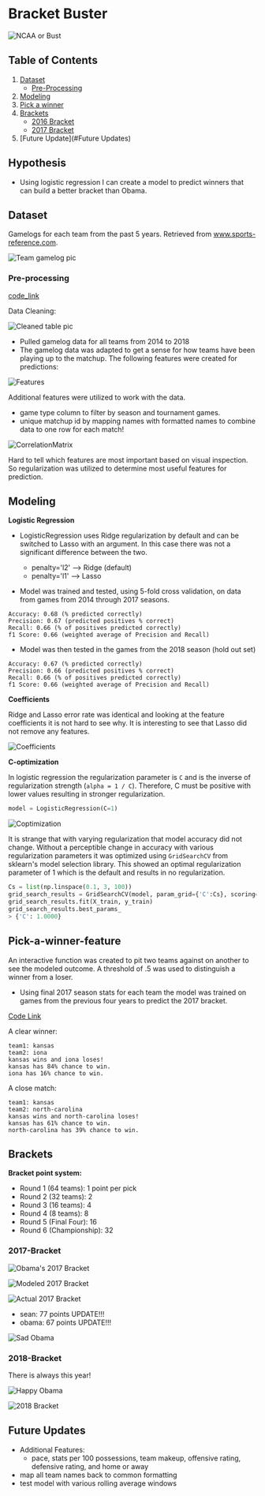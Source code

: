 # Bracket Buster

![NCAA or Bust](https://media.giphy.com/media/3o84U3i3nkhYoJOm3K/giphy.gif)


## Table of Contents
1. [Dataset](#dataset)
    * [Pre-Processing](#Pre-processing)
3. [Modeling](#Modeling)
4. [Pick a winner](#Pick-a-winner-feature)
5. [Brackets](#Brackets)
    * [2016 Bracket](#2016-Bracket)
    * [2017 Bracket](#2017-Bracket)
6. [Future Update](#Future Updates)


## Hypothesis
- Using logistic regression I can create a model to predict winners that can build a better bracket than Obama.

## Dataset
Gamelogs for each team from the past 5 years. Retrieved from www.sports-reference.com.

![Team gamelog pic](pictures/gamelog.png)

### Pre-processing

[code_link](game_df_creator.py)

Data Cleaning:

![Cleaned table pic](pictures/cleaneddata.png)

  - Pulled gamelog data for all teams from 2014 to 2018
  - The gamelog data was adapted to get a sense for how teams have been playing up to the matchup. The following features were created for predictions:

![Features](pictures/features.png)

Additional features were utilized to work with the data.
  - game type column to filter by season and tournament games.
  - unique matchup id by mapping names with formatted names to combine data to one row for each match!

![CorrelationMatrix](pictures/corrmatrix.png)

Hard to tell which features are most important based on visual inspection.  So regularization was utilized to determine most useful features for prediction.    

## Modeling

**Logistic Regression**

* LogisticRegression uses Ridge regularization by default and can be switched to Lasso with an argument.  In this case there was not a significant difference between the two.
  * penalty='l2'  -->   Ridge (default)
  * penalty='l1'  -->   Lasso

* Model was trained and tested, using 5-fold cross validation, on data from games from 2014 through 2017 seasons.

```
Accuracy: 0.68 (% predicted correctly)
Precision: 0.67 (predicted positives % correct)
Recall: 0.66 (% of positives predicted correctly)
f1 Score: 0.66 (weighted average of Precision and Recall)
```

* Model was then tested in the games from the 2018 season (hold out set)

```
Accuracy: 0.67 (% predicted correctly)
Precision: 0.66 (predicted positives % correct)
Recall: 0.66 (% of positives predicted correctly)
f1 Score: 0.66 (weighted average of Precision and Recall)
```

**Coefficients**

Ridge and Lasso error rate was identical and looking at the feature coefficients it is not hard to see why.  It is interesting to see that Lasso did not remove any features.  

![Coefficients](pictures/feature_coefficients.png)

**C-optimization**

In logistic regression the regularization parameter is `C` and is the inverse of regularization strength (`alpha = 1 / C`).  Therefore, C must be positive with lower values resulting in stronger regularization.

~~~python
model = LogisticRegression(C=1)
~~~

![Coptimization](pictures/coptimization.png)

It is strange that with varying regularization that model accuracy did not change.  Without a perceptible change in accuracy with various regularization parameters it was optimized using `GridSearchCV` from sklearn's model selection library.  This showed an optimal regularization parameter of 1 which is the default and results in no regularization.

~~~python
Cs = list(np.linspace(0.1, 3, 100))
grid_search_results = GridSearchCV(model, param_grid={'C':Cs}, scoring='accuracy', cv=5)
grid_search_results.fit(X_train, y_train)
grid_search_results.best_params_
> {'C': 1.0000}
~~~

## Pick-a-winner-feature

An interactive function was created to pit two teams against on another to see the modeled outcome.  A threshold of .5 was used to distinguish a winner from a loser.  

- Using final 2017 season stats for each team the model was trained on games from the previous four years to predict the 2017 bracket.

[Code Link](win_or_lose.py)

A clear winner:
~~~
team1: kansas
team2: iona
kansas wins and iona loses!
kansas has 84% chance to win.
iona has 16% chance to win.
~~~


A close match:
~~~
team1: kansas
team2: north-carolina
kansas wins and north-carolina loses!
kansas has 61% chance to win.
north-carolina has 39% chance to win.
~~~


## Brackets

**Bracket point system:**
- Round 1 (64 teams): 1 point per pick
- Round 2 (32 teams): 2
- Round 3 (16 teams): 4
- Round 4 (8 teams): 8
- Round 5 (Final Four): 16
- Round 6 (Championship): 32

### 2017-Bracket

![Obama's 2017 Bracket](pictures/obama2017bracket.jpg)

![Modeled 2017 Bracket](pictures/model-bracket-2017.png)

![Actual 2017 Bracket](pictures/ncaa-march-madness-results-2017.jpg)

- ‎sean: 77 points UPDATE!!!
- ‎obama: 67 points UPDATE!!!

![Sad Obama](https://media.giphy.com/media/wnDqiePIdJCA8/giphy.gif)


### 2018-Bracket

There is always this year!

![Happy Obama](https://media.giphy.com/media/dpYkMt1b9BNmw/giphy.gif)

![2018 Bracket](pictures/obama2018bracket.png)


## Future Updates
- Additional Features:
  - ‎pace, stats per 100 possessions, team makeup, offensive rating, defensive rating, and home or away
- ‎map all team names back to common formatting
- test model with various rolling average windows
